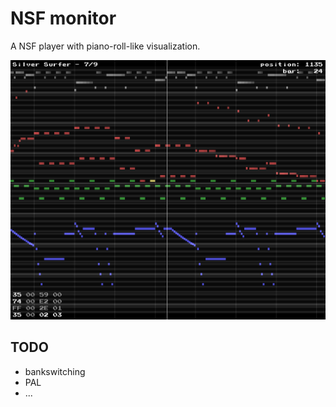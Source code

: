 NSF monitor
===========

A NSF player with piano-roll-like visualization.

![image](screenshot.png)

## TODO
+ bankswitching
+ PAL
+ ...
